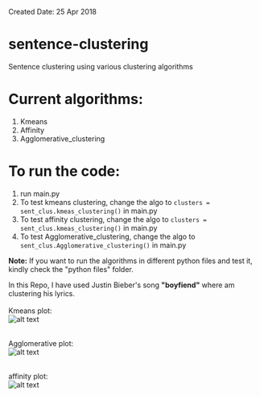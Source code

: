 Created Date: 25 Apr 2018

# sentence-clustering

Sentence clustering using various clustering algorithms

# Current algorithms:
   1. Kmeans
   2. Affinity
   3. Agglomerative_clustering
   
# To run the code:
1. run main.py
2. To test kmeans clustering, change the algo to `clusters = sent_clus.kmeas_clustering()` in main.py
3. To test affinity clustering, change the algo to `clusters = sent_clus.kmeas_clustering()` in main.py
4. To test Agglomerative_clustering, change the algo to `sent_clus.Agglomerative_clustering()` in main.py

<b>Note:</b> If you want to run the algorithms in different python files and test it, kindly check the "python files" folder.


In this Repo,
I have used Justin Bieber's song <b>"boyfiend"</b> where am clustering his lyrics. <br><br>
Kmeans plot:<br>
![alt text](https://github.com/pemagrg1/sentence-clustering/blob/master/plot_result/kmeans.jpg)<br><br>

Agglomerative plot:<br>
![alt text](https://github.com/pemagrg1/sentence-clustering/blob/master/plot_result/Agglomerative.jpg)<br><br>

affinity plot:<br>
![alt text](https://github.com/pemagrg1/sentence-clustering/blob/master/plot_result/affinity.jpg)<br><br>
